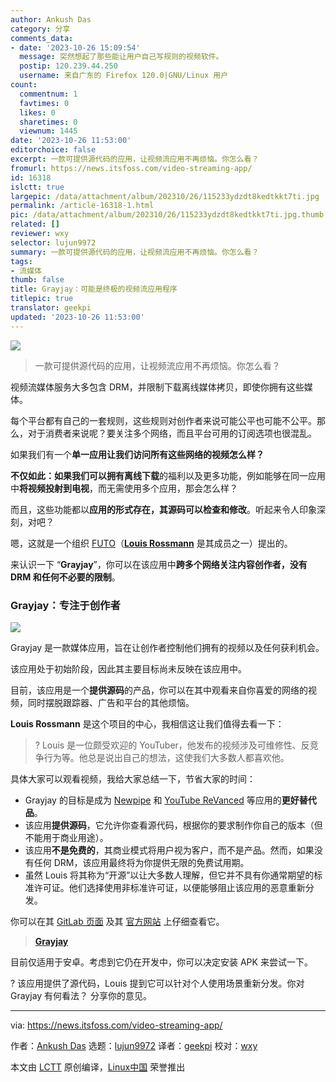 ```yaml
---
author: Ankush Das
category: 分享
comments_data:
- date: '2023-10-26 15:09:54'
  message: 突然想起了那些能让用户自己写规则的视频软件。
  postip: 120.239.44.250
  username: 来自广东的 Firefox 120.0|GNU/Linux 用户
count:
  commentnum: 1
  favtimes: 0
  likes: 0
  sharetimes: 0
  viewnum: 1445
date: '2023-10-26 11:53:00'
editorchoice: false
excerpt: 一款可提供源代码的应用，让视频流应用不再烦恼。你怎么看？
fromurl: https://news.itsfoss.com/video-streaming-app/
id: 16318
islctt: true
largepic: /data/attachment/album/202310/26/115233ydzdt8kedtkkt7ti.jpg
permalink: /article-16318-1.html
pic: /data/attachment/album/202310/26/115233ydzdt8kedtkkt7ti.jpg.thumb.jpg
related: []
reviewer: wxy
selector: lujun9972
summary: 一款可提供源代码的应用，让视频流应用不再烦恼。你怎么看？
tags:
- 流媒体
thumb: false
title: Grayjay：可能是终极的视频流应用程序
titlepic: true
translator: geekpi
updated: '2023-10-26 11:53:00'
---
```


![](/data/attachment/album/202310/26/115233ydzdt8kedtkkt7ti.jpg)



> 
> 一款可提供源代码的应用，让视频流应用不再烦恼。你怎么看？
> 
> 
> 


视频流媒体服务大多包含 DRM，并限制下载离线媒体拷贝，即使你拥有这些媒体。


每个平台都有自己的一套规则，这些规则对创作者来说可能公平也可能不公平。那么，对于消费者来说呢？要关注多个网络，而且平台可用的订阅选项也很混乱。


如果我们有一个**单一应用让我们访问所有这些网络的视频怎么样？**


**不仅如此：如果我们可以拥有离线下载**的福利以及更多功能，例如能够在同一应用中**将视频投射到电视**，而无需使用多个应用，那会怎么样？


而且，这些功能都以**应用的形式存在，其源码可以检查和修改**。听起来令人印象深刻，对吧？


嗯，这就是一个组织 [FUTO](https://futo.org/)（[**Louis Rossmann**](https://www.youtube.com/@rossmanngroup) 是其成员之一）提出的。


来认识一下 “**Grayjay**”，你可以在该应用中**跨多个网络关注内容创作者，没有 DRM 和任何不必要的限制**。


### Grayjay：专注于创作者


![](/data/attachment/album/202310/26/115328hkl7xn7vy9nzyvgl.jpg)


Grayjay 是一款媒体应用，旨在让创作者控制他们拥有的视频以及任何获利机会。


该应用处于初始阶段，因此其主要目标尚未反映在该应用中。


目前，该应用是一个**提供源码**的产品，你可以在其中观看来自你喜爱的网络的视频，同时摆脱跟踪器、广告和平台的其他烦恼。


**Louis Rossmann** 是这个项目的中心，我相信这让我们值得去看一下：



> 
> ? Louis 是一位颇受欢迎的 YouTuber，他发布的视频涉及可维修性、反竞争行为等。他总是说出自己的想法，这使我们大多数人都喜欢他。
> 
> 
> 


具体大家可以观看视频，我给大家总结一下，节省大家的时间：


* Grayjay 的目标是成为 [Newpipe](https://newpipe.net/) 和 [YouTube ReVanced](https://revanced.app/) 等应用的**更好替代品**。
* 该应用**提供源码**，它允许你查看源代码，根据你的要求制作你自己的版本（但不能用于商业用途）。
* 该应用**不是免费的**，其商业模式将用户视为客户，而不是产品。然而，如果没有任何 DRM，该应用最终将为你提供无限的免费试用期。
* 虽然 Louis 将其称为“开源”以让大多数人理解，但它并不具有你通常期望的标准许可证。他们选择使用非标准许可证，以便能够阻止该应用的恶意重新分发。


你可以在其 [GitLab 页面](https://gitlab.futo.org/videostreaming/grayjay) 及其 [官方网站](https://grayjay.app/) 上仔细查看它。



> 
> **[Grayjay](https://grayjay.app/)**
> 
> 
> 


目前仅适用于安卓。考虑到它仍在开发中，你可以决定安装 APK 来尝试一下。


? 该应用提供了源代码，Louis 提到它可以针对个人使用场景重新分发。你对 Grayjay 有何看法？ 分享你的意见。




---


via: <https://news.itsfoss.com/video-streaming-app/>


作者：[Ankush Das](https://news.itsfoss.com/author/ankush/) 选题：[lujun9972](https://github.com/lujun9972) 译者：[geekpi](https://github.com/geekpi) 校对：[wxy](https://github.com/wxy)


本文由 [LCTT](https://github.com/LCTT/TranslateProject) 原创编译，[Linux中国](https://linux.cn/) 荣誉推出
